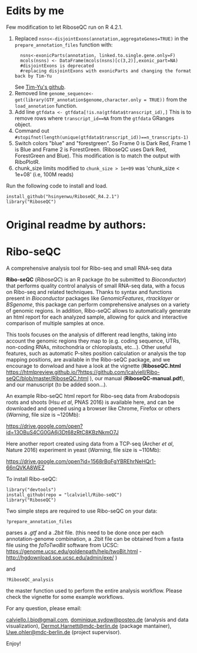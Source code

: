 # Edits by me
Few modification to let RiboseQC run on R 4.2.1.
1. Replaced ```nsns<-disjointExons(annotation,aggregateGenes=TRUE)``` in the ```prepare_annotation_files``` function with:  
   	```
      nsns<-exonicParts(annotation, linked.to.single.gene.only=F)
      mcols(nsns) <- DataFrame(mcols(nsns)[c(3,2)],exonic_part=NA) 
      #disjointExons is deprecated
      #replacing disjointExons with exonicParts and changing the format back by Tim-Yu
      ```
      See [Tim-Yu's github](https://github.com/Tim-Yu/RiboseQC).  
2. Removed  line ```genome_sequence<-get(library(GTF_annotation$genome,character.only = TRUE))``` from the ```load_annotation``` function.
3. Add line ```gtfdata <- gtfdata[!is.na(gtfdata$transcript_id),]``` This is to remove rows where ```transcript_id==NA``` from the ```gtfdata``` GRanges object.   
4. Command out ```#stopifnot(length(unique(gtfdata$transcript_id))==n_transcripts-1)```
5. Switch colors "blue" and "forestgreen". So Frame 0 is Dark Red, Frame 1 is Blue and Frame 2 is ForestGreen. (RiboseQC uses Dark Red, ForestGreen and Blue). This modification is to match the output with RiboPlotR.
6. chunk_size limits modified to `chunk_size > 1e+09` was 'chunk_size < 1e+08' (i.e, 100M reads)

Run the following code to install and load.
```
install_github("hsinyenwu/RiboseQC_R4.2.1")
library("RiboseQC")
```
# Original readme by authors:
# Ribo-seQC
A comprehensive analysis tool for Ribo-seq and small RNA-seq data

**Ribo-seQC** (*RiboseQC*) is an R package (to be submitted to *Bioconductor*) that performs quality control analysis of small RNA-seq data, with a focus on Ribo-seq and related techniques. Thanks to syntax and functions present in *Bioconductor* packages like *GenomicFeatures*, *rtracklayer* or *BSgenome*, this package can perform comprehensive analyses on a variety of genomic regions. In addition, Ribo-seQC allows to automatically generate an html report for each analyzed sample, allowing for quick and interactive comparison of multiple samples at once.

This tools focuses on the analysis of different read lengths, taking into account the genomic regions they map to (e.g. coding sequence, UTRs, non-coding RNAs, mitochondria or chloroplasts, etc...). Other useful features, such as automatic P-sites position calculation or analysis the top mapping positions, are available in the Ribo-seQC package, and we encourage to donwload and have a look at the vignette (**RiboseQC.html** https://htmlpreview.github.io/?https://github.com/lcalviell/Ribo-seQC/blob/master/RiboseQC.html ), our manual (**RiboseQC-manual.pdf**), and our manuscript (to be added soon...).

An example Ribo-seQC html report for Ribo-seq data from Arabodopsis roots and shoots (Hsu *et al*, PNAS 2016) is available here, and can be downloaded and opened using a browser like Chrome, Firefox or others (*Warning*, file size is ~120Mb):

https://drive.google.com/open?id=13OBuS4CG0GA6j3Dt68zRtC8KBzNkmO7J

Here another report created using data from a TCP-seq (Archer *et al*, Nature 2016) experiment in yeast (*Warning*, file size is ~110Mb): 

https://drive.google.com/open?id=1568rBoFgYBREhrNeHQr1-66nQVKA8WEZ



To install Ribo-seQC:

```
library("devtools")
install_github(repo = "lcalviell/Ribo-seQC")
library("RiboseQC")

```

Two simple steps are required to use Ribo-seQC on your data:
```
?prepare_annotation_files
```
parses a *.gtf* and a *.2bit* file. (this need to be done once per each annotation-genome combination, a .2bit file can be obtained from a fasta file using the *faToTwoBit* software from UCSC: https://genome.ucsc.edu/goldenpath/help/twoBit.html - http://hgdownload.soe.ucsc.edu/admin/exe/ )


and
```
?RiboseQC_analysis
```

the master function used to perform the entire analysis workflow.
Please check the vignette for some example workflows.


For any question, please email:

calviello.l.bio@gmail.com, dominique.sydow@posteo.de (analysis and data visualization), Dermot.Harnett@mdc-berlin.de (package mantainer), Uwe.ohler@mdc-berlin.de (project supervisor).


Enjoy!


